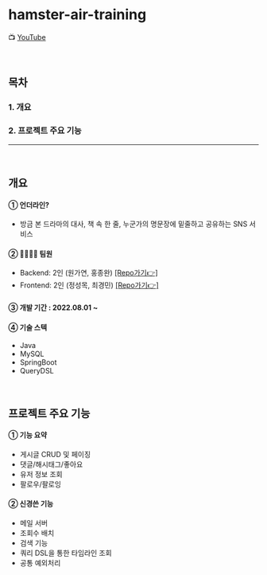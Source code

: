 # hamster-air-training

📺 [YouTube]([https://www.youtube.com/embed/_8inM6kerX8?si=tQJAA-kT03sJxEIw](https://www.youtube.com/shorts/l01oPgW6IZo))

<br/>

## 목차

### 1. 개요

### 2. 프로젝트 주요 기능

---

<br/>

## 개요

#### ➀ 언더라인?

- 방금 본 드라마의 대사, 책 속 한 줄, 누군가의 명문장에 밑줄하고 공유하는 SNS 서비스

#### ➁ 👨‍👩‍👧‍👧 팀원

- Backend: 2인 (원가연, 홍종완) [[Repo가기👉]](https://github.com/Underline-r/BE-underline)
- Frontend: 2인 (정성목, 최경민) [[Repo가기👉]](https://github.com/Underline-r/FE-underline_web)

#### ➂ 개발 기간 : 2022.08.01 ~

#### ➃ 기술 스텍

- Java
- MySQL
- SpringBoot
- QueryDSL
  

<br/>

## 프로젝트 주요 기능

#### ➀ 기능 요약
- 게시글 CRUD 및 페이징
- 댓글/해시태그/좋아요
- 유저 정보 조회
- 팔로우/팔로잉

#### ➁ 신경쓴 기능
- 메일 서버
- 조회수 배치
- 검색 기능
- 쿼리 DSL을 통한 타임라인 조회
- 공통 예외처리
